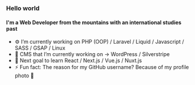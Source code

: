 ### Hello world
#### I'm a Web Developer from the mountains with an international studies past

- ⚙️ I’m currently working on PHP (OOP) / Laravel / Liquid / Javascript / SASS / GSAP / Linux
- 🔭 CMS that I’m currently working on -> WordPress / Silverstripe
- 🌱 Next goal to learn React / Next.js / Vue.js / Nuxt.js
- ⚡ Fun fact: The reason for my GitHub username? Because of my profile photo 🌭
